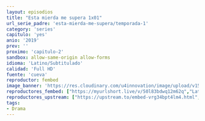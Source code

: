 ```yaml
---
layout: episodios
title: "Esta mierda me supera 1x01"
url_serie_padre: 'esta-mierda-me-supera/temporada-1'
category: 'series'
capitulo: 'yes'
anio: '2019'
prev: ''
proximo: 'capitulo-2'
sandbox: allow-same-origin allow-forms
idioma: 'Latino/Subtitulado'
calidad: 'Full HD'
fuente: 'cueva'
reproductor: fembed
image_banner: 'https://res.cloudinary.com/u4innovation/image/upload/v1564030189/euphoria-banner-min_yogqzi.jpg'
reproductores_fembed: ["https://myurlshort.live/v/50l83bdwq12m62q","Latino","https://feurl.com/v/elqkrc-1em2kq87","Latino","https://gdriveplayer.co/embed2.php?link=PqO8QlZOOX533bSamAHeygMXsZXDSNKBsDz0ZAXmzZnoPGxc%252BvcoQqctoSOkMPPRCKTMu9bJuB809z9u2SgDxJjfgPBT4Zzg9P2GsRXkmRs7UZnmzYAmbxx%252BMx%252BpQvchBIOBnkjU2AsEm7n%252B5oi6q0hRCS%252BtAKH64OA6%252FKxWjw6ey6SYQXw%252F%252FuURN403igzW4yMdBUSFCEwDi4xlaEoK8c","Latino","https://myurlshort.live/v/50l83bdwq35l04z","Subtitulado","https://feurl.com/v/33zgdimjl1qrypk","Subtitulado","https://gdriveplayer.co/embed2.php?link=fogMPhbJtY7qsFv8gEKH3AOqCAr64zcHSAWAwQ47wS0rBq1rwfV4Ba8OcoSsfMeXhup9zH2DhWbvpsWX%252BSekw3YURAsRjTuKkb32YWmtOZbZkZsCCQncqzhfLSJTQkpMF6gMWNWz2MLMcbdo9z%252FBJ3%252FK49P5D%252FDMrwaDcnoZkqfghxzeBvgP0%252Fuu1Bm9bGNEXvYhKAk6NHj%252Bcl%252BYXNocBZ","Subtitulado"]
reproductores_upstream: ["https://upstream.to/embed-vrg34bpt4lm4.html","Latino","https://upstream.to/embed-ju42a18b9qag.html","Subtitulado"]
tags:
- Drama
---
```













